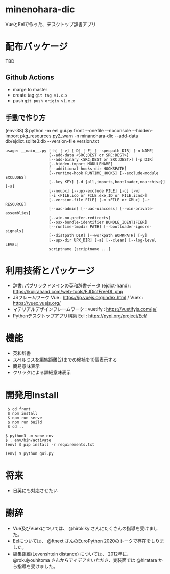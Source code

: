 # minenohara-dic

VueとEelで作った、デスクトップ辞書アプリ

# 配布パッケージ

TBD

## Github Actions

- marge to master
- create tag `git tag v1.x.x`
- push `git push origin v1.x.x`


## 手動で作り方

(env-38) $ python -m eel gui.py front --onefile --noconsole --hidden-import pkg_resources.py2_warn -n minanohara-dic --add-data db/ejdict.sqlite3:db --version-file version.txt 


```
usage: __main__.py [-h] [-v] [-D] [-F] [--specpath DIR] [-n NAME]
                   [--add-data <SRC;DEST or SRC:DEST>]
                   [--add-binary <SRC;DEST or SRC:DEST>] [-p DIR]
                   [--hidden-import MODULENAME]
                   [--additional-hooks-dir HOOKSPATH]
                   [--runtime-hook RUNTIME_HOOKS] [--exclude-module EXCLUDES]
                   [--key KEY] [-d {all,imports,bootloader,noarchive}] [-s]
                   [--noupx] [--upx-exclude FILE] [-c] [-w]
                   [-i <FILE.ico or FILE.exe,ID or FILE.icns>]
                   [--version-file FILE] [-m <FILE or XML>] [-r RESOURCE]
                   [--uac-admin] [--uac-uiaccess] [--win-private-assemblies]
                   [--win-no-prefer-redirects]
                   [--osx-bundle-identifier BUNDLE_IDENTIFIER]
                   [--runtime-tmpdir PATH] [--bootloader-ignore-signals]
                   [--distpath DIR] [--workpath WORKPATH] [-y]
                   [--upx-dir UPX_DIR] [-a] [--clean] [--log-level LEVEL]
                   scriptname [scriptname ...]
```


# 利用技術とパッケージ

- 辞書: パブリックドメインの英和辞書データ (ejdict-hand) : https://kujirahand.com/web-tools/EJDictFreeDL.php
- JSフレームワーク Vue : https://jp.vuejs.org/index.html / Vuex : https://vuex.vuejs.org/
- マテリアルデザインフレームワーク : vuetify : https://vuetifyjs.com/ja/
- Pythonデスクトップアプリ構築 Eel : https://pypi.org/project/Eel/

# 機能

- 英和辞書
- スペルミスを編集距離(2)までの候補を10個表示する
- 簡易意味表示
- クリックによる詳細意味表示

# 開発用Install

```
 $ cd front
 $ npm install
 $ npm run serve
 $ npm run build
 $ cd ..
```

```
$ python3 -m venv env
$ . env/bin/activate
(env) $ pip install -r requirements.txt
```

```
(env) $ python gui.py
```

# 将来

- 日英にも対応させたい

# 謝辞

- Vue及びVuexについては、 @hirokiky さんにたくさんの指導を受けました。
- Eelについては、 @ftnext さんのEuroPython 2020のトークで存在をしりました。
- 編集距離(Levenshtein distance) については、 2012年に、 @rokujyouhitoma さんからアイデアをいただき、実装面では @hiratara から指導を受けました。